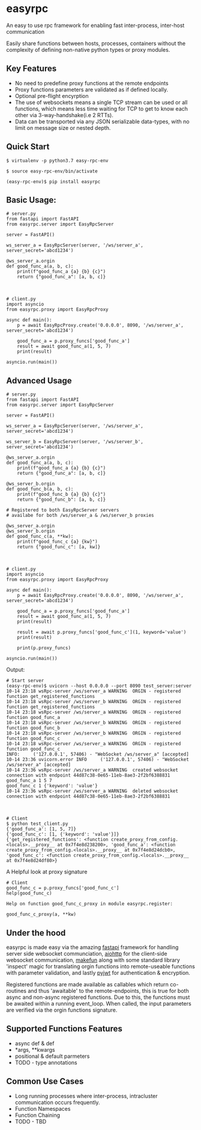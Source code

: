 # easyrpc
An easy to use rpc framework for enabling fast inter-process, inter-host communication

Easily share functions between hosts, processes, containers without the complexity of defining non-native python types or proxy modules.

## Key Features
- No need to predefine proxy functions at the remote endpoints
- Proxy functions parameters are validated as if defined locally.
- Optional pre-flight encyrption 
- The use of websockets means a single TCP stream can be used or all functions, which means less time waiting for TCP to get to know each other via 3-way-handshake(i.e 2 RTTs).
- Data can be transported via any JSON serializable data-types, with no limit on message size or nested depth.

## Quick Start

    $ virtualenv -p python3.7 easy-rpc-env

    $ source easy-rpc-env/bin/activate

    (easy-rpc-env)$ pip install easyrpc

## Basic Usage:

 

    # server.py
    from fastapi import FastAPI
    from easyrpc.server import EasyRpcServer

    server = FastAPI()

    ws_server_a = EasyRpcServer(server, '/ws/server_a', server_secret='abcd1234')

    @ws_server_a.orgin
    def good_func_a(a, b, c):
        print(f"good_func_a {a} {b} {c}")
        return {"good_func_a": [a, b, c]}

<br> 

    # client.py
    import asyncio
    from easyrpc.proxy import EasyRpcProxy

    async def main():
        p = await EasyRpcProxy.create('0.0.0.0', 8090, '/ws/server_a', server_secret='abcd1234')

        good_func_a = p.proxy_funcs['good_func_a']
        result = await good_func_a(1, 5, 7)
        print(result)

    asyncio.run(main())



## Advanced Usage

    # server.py
    from fastapi import FastAPI
    from easyrpc.server import EasyRpcServer

    server = FastAPI()

    ws_server_a = EasyRpcServer(server, '/ws/server_a', server_secret='abcd1234')

    ws_server_b = EasyRpcServer(server, '/ws/server_b', server_secret='abcd1234')

    @ws_server_a.orgin
    def good_func_a(a, b, c):
        print(f"good_func_a {a} {b} {c}")
        return {"good_func_a": [a, b, c]}

    @ws_server_b.orgin
    def good_func_b(a, b, c):
        print(f"good_func_b {a} {b} {c}")
        return {"good_func_b": [a, b, c]}

    # Registered to both EasyRpcServer servers
    # availabe for both /ws/server_a & /ws/server_b proxies

    @ws_server_a.orgin
    @ws_server_b.orgin
    def good_func_c(a, **kw):
        print(f"good_func_c {a} {kw}")
        return {"good_func_c": [a, kw]}

<br>

    # client.py
    import asyncio
    from easyrpc.proxy import EasyRpcProxy

    async def main():
        p = await EasyRpcProxy.create('0.0.0.0', 8090, '/ws/server_a', server_secret='abcd1234')

        good_func_a = p.proxy_funcs['good_func_a']
        result = await good_func_a(1, 5, 7)
        print(result)
        
        result = await p.proxy_funcs['good_func_c'](1, keyword='value')
        print(result)

        print(p.proxy_funcs)

    asyncio.run(main())

Output:

    # Start server
    (easy-rpc-env)$ uvicorn --host 0.0.0.0 --port 8090 test_server:server
    10-14 23:18 wsRpc-server /ws/server_a WARNING  ORGIN - registered function get_registered_functions 
    10-14 23:18 wsRpc-server /ws/server_b WARNING  ORGIN - registered function get_registered_functions 
    10-14 23:18 wsRpc-server /ws/server_a WARNING  ORGIN - registered function good_func_a 
    10-14 23:18 wsRpc-server /ws/server_b WARNING  ORGIN - registered function good_func_b 
    10-14 23:18 wsRpc-server /ws/server_b WARNING  ORGIN - registered function good_func_c 
    10-14 23:18 wsRpc-server /ws/server_a WARNING  ORGIN - registered function good_func_c 
    INFO:     ('127.0.0.1', 57406) - "WebSocket /ws/server_a" [accepted]
    10-14 23:36 uvicorn.error INFO     ('127.0.0.1', 57406) - "WebSocket /ws/server_a" [accepted]
    10-14 23:36 wsRpc-server /ws/server_a WARNING  created websocket connection with endpoint 44d87c38-0e65-11eb-8ae3-2f2bf6388831
    good_func_a 1 5 7
    good_func_c 1 {'keyword': 'value'}
    10-14 23:36 wsRpc-server /ws/server_a WARNING  deleted websocket connection with endpoint 44d87c38-0e65-11eb-8ae3-2f2bf6388831

<br>

    # Client
    $ python test_client.py 
    {'good_func_a': [1, 5, 7]}
    {'good_func_c': [1, {'keyword': 'value'}]}
    {'get_registered_functions': <function create_proxy_from_config.<locals>.__proxy__ at 0x7f4e8d238200>, 'good_func_a': <function create_proxy_from_config.<locals>.__proxy__ at 0x7f4e8d24dcb0>, 'good_func_c': <function create_proxy_from_config.<locals>.__proxy__ at 0x7f4e8d24df80>}


A Helpful look at proxy signature

    # Client
    good_func_c = p.proxy_funcs['good_func_c']
    help(good_func_c)

    Help on function good_func_c_proxy in module easyrpc.register:

    good_func_c_proxy(a, **kw)


## Under the hood 
easyrpc is made easy via the amazing [fastapi](https://github.com/tiangolo/fastapi) framework for handling server side websocket communciation, [aiohttp](https://github.com/aio-libs/aiohttp) for the client-side websocket communication,  [makefun](https://github.com/smarie/python-makefun) along with some standard library 'inspect' magic  for translating orgin functions into remote-useable functions with parameter validation, and lastly [pyjwt](https://github.com/jpadilla/pyjwt) for authentication & encryption.

Registered functions are made available as callables which return co-routines and thus 'awaitable' to the remote-endpoints, this is true for both async and non-async registered functions. Due to this, the functions must be awaited within a running event_loop. When called, the input parameters are verified via the orgin functions signature. 

## Supported Functions Features
- async def & def
- *args, **kwargs
- positional & default parmeters
- TODO - type annotations

## Common Use Cases
- Long running processes where inter-process, intracluster communication occurs frequently. 
- Function Namespaces
- Function Chaining 
- TODO - TBD